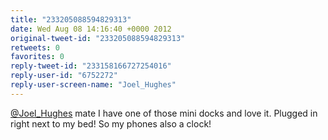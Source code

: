 ```yaml
---
title: "233205088594829313"
date: Wed Aug 08 14:16:40 +0000 2012
original-tweet-id: "233205088594829313"
retweets: 0
favorites: 0
reply-tweet-id: "233158166727254016"
reply-user-id: "6752272"
reply-user-screen-name: "Joel_Hughes"
---
```

<a href="https://twitter.com/Joel_Hughes">@Joel_Hughes</a> mate I have one of those mini docks and love it. Plugged in right next to my bed! So my phones also a clock!
